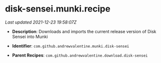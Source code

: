 # disk-sensei.munki.recipe

_Last updated 2021-12-23 19:58:07Z_

- **Description**: Downloads and imports the current release version of Disk Sensei into Munki

- **Identifier**: `com.github.andrewvalentine.munki.disk-sensei`

- **Parent Recipes**: `com.github.andrewvalentine.download.disk-sensei`